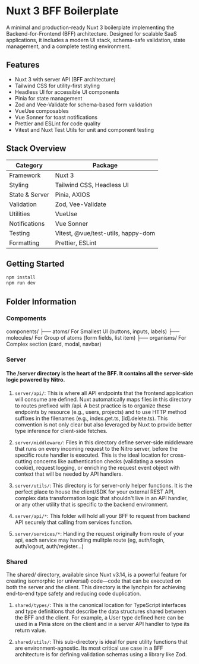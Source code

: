 # Nuxt 3 BFF Boilerplate

A minimal and production-ready Nuxt 3 boilerplate implementing the Backend-for-Frontend (BFF) architecture. Designed for scalable SaaS applications, it includes a modern UI stack, schema-safe validation, state management, and a complete testing environment.

## Features

- Nuxt 3 with server API (BFF architecture)
- Tailwind CSS for utility-first styling
- Headless UI for accessible UI components
- Pinia for state management
- Zod and Vee-Validate for schema-based form validation
- VueUse composables
- Vue Sonner for toast notifications
- Prettier and ESLint for code quality
- Vitest and Nuxt Test Utils for unit and component testing

## Stack Overview

| Category      | Package                            |
| ------------- | ---------------------------------- |
| Framework     | Nuxt 3                             |
| Styling       | Tailwind CSS, Headless UI          |
| State & Server| Pinia, AXIOS                       |
| Validation    | Zod, Vee-Validate                  |
| Utilities     | VueUse                             |
| Notifications | Vue Sonner                         |
| Testing       | Vitest, @vue/test-utils, happy-dom |
| Formatting    | Prettier, ESLint                   |

## Getting Started

```bash
npm install
npm run dev

```

## Folder Information

### Compoments

components/
  ├── atoms/        For Smallest UI (buttons, inputs, labels)
  ├── molecules/    For Group of atoms (form fields, list item)
  ├── organisms/    For Complex section (card, modal, navbar)

### Server

#### The /server directory is the heart of the BFF. It contains all the server-side logic powered by Nitro.  

1. `server/api/`: This is where all API endpoints that the frontend application will consume are defined. Nuxt automatically maps files in this directory to routes prefixed with /api. A best practice is to organize these endpoints by resource (e.g., users, projects) and to use HTTP method suffixes in the filenames (e.g., index.get.ts, [id].delete.ts). This convention is not only clear but also leveraged by Nuxt to provide better type inference for client-side fetches.  

2. `server/middleware/`: Files in this directory define server-side middleware that runs on every incoming request to the Nitro server, before the specific route handler is executed. This is the ideal location for cross-cutting concerns like authentication checks (validating a session cookie), request logging, or enriching the request event object with context that will be needed by API handlers.  

3. `server/utils/`: This directory is for server-only helper functions. It is the perfect place to house the client/SDK for your external REST API, complex data transformation logic that shouldn't live in an API handler, or any other utility that is specific to the backend environment.  

4. `server/api/*`: This folder will hold all your BFF to request from backend API securely that calling from services function.
4. `server/services/*`: Handling the request originally from route of your api, each service may handling mulitple route (eg, auth/login, auth/logout, auth/register...)


### Shared

  The shared/ directory, available since Nuxt v3.14, is a powerful feature for creating isomorphic (or universal) code—code that can be executed on both the server and the client. This directory is the lynchpin for achieving end-to-end type safety and reducing code duplication.  

1. `shared/types/`: This is the canonical location for TypeScript interfaces and type definitions that describe the data structures shared between the BFF and the client. For example, a User type defined here can be used in a Pinia store on the client and in a server API handler to type its return value.

2. `shared/utils/`: This sub-directory is ideal for pure utility functions that are environment-agnostic. Its most critical use case in a BFF architecture is for defining validation schemas using a library like Zod.   
